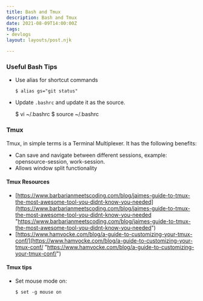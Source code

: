 ```yaml
---
title: Bash and Tmux
description: Bash and Tmux
date: 2021-08-09T14:00:00Z
tags:
- devlogs
layout: layouts/post.njk

---
```

### Useful Bash Tips

* Use alias for shortcut commands

      $ alias gs="git status"
* Update `.bashrc` and update it as the source.

  $ vi \~/.bashrc
  $ source \~/.bashrc

### Tmux

Tmux, in simple terms is a Terminal Multiplexer. It has the following benefits:

* Can save and navigate between different sessions, example: opensource-session, work-session.
* Allows window split functionality

#### Tmux Resources

* [https://www.barbarianmeetscoding.com/blog/jaimes-guide-to-tmux-the-most-awesome-tool-you-didnt-know-you-needed](https://www.barbarianmeetscoding.com/blog/jaimes-guide-to-tmux-the-most-awesome-tool-you-didnt-know-you-needed "https://www.barbarianmeetscoding.com/blog/jaimes-guide-to-tmux-the-most-awesome-tool-you-didnt-know-you-needed")
* [https://www.hamvocke.com/blog/a-guide-to-customizing-your-tmux-conf/](https://www.hamvocke.com/blog/a-guide-to-customizing-your-tmux-conf/ "https://www.hamvocke.com/blog/a-guide-to-customizing-your-tmux-conf/")

#### Tmux tips

* Set mouse mode on:

      $ set -g mouse on